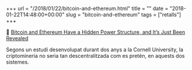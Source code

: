 +++
url = "/2018/01/22/bitcoin-and-ethereum.html"
title = ""
date = "2018-01-22T14:48:00+00:00"
slug = "bitcoin-and-ethereum"
tags = ["retalls"]
+++

📎 [Bitcoin and Ethereum Have a Hidden Power Structure, and It’s Just Been Revealed](https://www.technologyreview.com/s/610018/bitcoin-and-ethereum-have-a-hidden-power-structure-and-its-just-been-revealed/)

Segons un estudi desenvolupat durant dos anys a la Cornell University, la criptomineria no seria tan descentralitzada com es pretén, en aquests dos sistemes.
